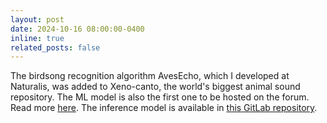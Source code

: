 ```yaml
---
layout: post
date: 2024-10-16 08:00:00-0400
inline: true
related_posts: false
---
```


The birdsong recognition algorithm AvesEcho, which I developed at Naturalis, was added to Xeno-canto, the world's biggest animal sound repository. The ML model is also the first one to be hosted on the forum. Read more [here](https://xeno-canto.org/article/299). The inference model is available in [this GitLab repository](https://gitlab.com/arise-biodiversity/DSI/algorithms/avesecho-v1).